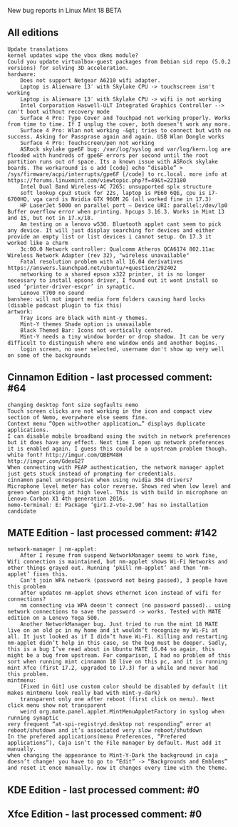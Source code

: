 New bug reports in Linux Mint 18 BETA

All editions
------------

	Update translations
	kernel updates wipe the vbox dkms module?
	Could you update virtualbox-guest packages from Debian sid repo (5.0.2 versions) for solving 3D acceleration.
	hardware:
		Does not support Netgear A6210 wifi adapter.
		Laptop is Alienware 13′ with Skylake CPU -> touchscreen isn't working
		Laptop is Alienware 13′ with Skylake CPU -> wifi is not working
		Intel Corporation Haswell-ULT Integrated Graphics Controller --> can't boot without recovery mode
		Surface 4 Pro: Type Cover and Touchpad not working properly. Works from time to time. If I unplug the cover, both doesen't work any more.
		Surface 4 Pro: Wlan not working -&gt; tries to connect but with no success. Asking for Passprase again and again. USB Wlan Dongle works
		Surface 4 Pro: Touchscreen/pen not working
		ASRock skylake gpe6F bug: /var/log/syslog and var/log/kern.log are flooded with hundreds of gpe6F errors per second until the root partition runs out of space. Its a known issue with ASRock skylake boards. The workaround is o add [code] echo “disable” > /sys/firmware/acpi/interrupts/gpe6F [/code] to rc.local. more info at https://forums.linuxmint.com/viewtopic.php?f=49&t=223180
		Intel Dual Band Wireless-AC 7265: unsupported splx structure
		soft lookup cpu3 stuck for 22s, laptop is PE60 6QE, cpu is i7-6700HQ, vga card is Nvidia GTX 960M 2G (all worked fine in 17.3)
		HP LaserJet 5000 on parallel port – Device URI: parallel:/dev/lp0 Buffer overflow error when printing. hpcups 3.16.3. Works in Mint 13 and 15, but not in 17.x/18.
		Am testing on a lenovo w530. Bluetooth applet cant seem to pick any device. It will just display searching for devices and either provide an empty list or list devices i cannot setup. On 17.3 it worked like a charm
		3c:00.0 Network controller: Qualcomm Atheros QCA6174 802.11ac Wireless Network Adapter (rev 32), "wireless unavailable"
		Fatal resolution problem with all 16.04 derivatives https://answers.launchpad.net/ubuntu/+question/292402
		networking to a shared epson x322 printer, it is no longer necessary to install epsons driver, I found out it wont install so used ‘printer-driver-escpr’ in synaptic.
		Lenovo Y700 no sound
	banshee: will not import media form folders causing hard locks (disable podcast plugin to fix this)
	artwork:
		Tray icons are black with mint-y themes.
		Mint-Y themes Shade option is unavailable
		Black Themed Bar: Icons not vertically centered.
		Mint-Y needs a tiny window border or drop shadow. It can be very difficult to distinguish where one window ends and another begins.
		login screen, no user selected, username don't show up very well on some of the backgrounds

Cinnamon Edition - last processed comment: #64
----------------------------------------------
	changing desktop font size segfaults nemo
	Touch screen clicks are not working in the icon and compact view section of Nemo, everywhere else seems fine.
	Context menu “Open with>other application…” displays duplicate applications.
	I can disable mobile broadband using the switch in network preferences but it does have any effect. Next time I open up network preferences it is enabled again. I guess this could be a upstream problem though.
	white font? http://imgur.com/QBEM48H
	http://imgur.com/GdexG27
	When connecting with PEAP authentication, the network manager applet just gets stuck instead of prompting for credentials.
	cinnamon panel unresponsive when using nvidia 304 drivers?
	Microphone level meter has color reverse. Shows red when low level and green when picking at high level. This is with build in microphone on Lenovo Carbon X1 4th generation 2016.
	nemo-terminal: E: Package ‘gir1.2-vte-2.90’ has no installation candidate

MATE Edition - last processed comment: #142
-------------------------------------------
	network-manager | nm-applet:
		After I resume from suspend NetworkManager seems to work fine, Wifi connection is maintained, but nm-applet shows Wi-Fi Networks and other things grayed out. Running ‘pkill nm-applet’ and then ‘nm-applet’ fixes this.
		Can't join WPA network (password not being passed), 3 people have this problem
		after updates nm-applet shows ethernet icon instead of wifi for connections?
		nm connecting via WPA doesn't connect (no password passed).. using network connections to save the password -> works. Tested with MATE edition on a Lenovo Yoga 500.
		Another NetworkManager bug. Just tried to run the mint 18 MATE live on an old pc in my home and it wouldn’t recognize my Wi-Fi at all. It just looked as if I didn’t have Wi-Fi. Killing and restarting nm-applet didn’t help in this case, so the bug must be deeper. Sadly, this is a bug I’ve read about in Ubuntu MATE 16.04 so again, this might be a bug from upstream. For comparison, I had no problem of this sort when running mint cinnamon 18 live on this pc, and it is running mint Xfce (first 17.2, upgraded to 17.3) for a while and never had this problem.
	mintmenu:
		[Fixed in Git] use custom color should be disabled by default (it makes mintmenu look really bad with mint-y-dark)
		transparent only one after reboot (first click on menu). Next click menu show not transparent
		weird org.mate.panel.applet.MintMenuAppletFactory in syslog when running synaptic
	very frequent “at-spi-registryd.desktop not responding” error at reboot/shutdown and it’s associated very slow reboot/shutdown
	In the prefered applications(menu Preferences, “Prefered applications”), Caja isn’t the File manager by default. Must add it manually.
	when changing the appearance to Mint-Y-Dark the background in caja doesn’t change! you have to go to “Edit” -> “Backgrounds and Emblems” and reset it once manually. now it changes every time with the theme.

KDE Edition - last processed comment: #0
-----------------------------------------

Xfce Edition - last processed comment: #0
------------------------------------------
